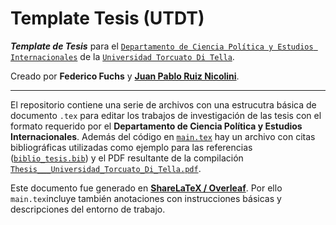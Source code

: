 # Template Tesis (UTDT)

***Template de Tesis*** para el [`Departamento de Ciencia Política y Estudios Internacionales`](http://utdt.edu/ver_contenido.php?id_contenido=104&id_item_menu=441) de la [`Universidad Torcuato Di Tella`](http://www.utdt.edu). 

Creado por **Federico Fuchs** y [**Juan Pablo Ruiz Nicolini**](http://www.tuqmano.com).

---

El repositorio contiene una serie de archivos con una estrucutra básica de documento `.tex` para editar los trabajos de investigación de las tesis con el formato requerido por el **Departamento de Ciencia Política y Estudios Internacionales**. Además del código en [`main.tex`](https://github.com/TuQmano/template_Thesis.UTDT/blob/master/main.tex) hay un archivo con citas bibliográficas utilizadas como ejemplo para las referencias ([`biblio_tesis.bib`](https://github.com/TuQmano/template_Thesis.UTDT/blob/master/biblio_tesis.bib)) y el PDF resultante de la compilación [`Thesis___Universidad_Torcuato_Di_Tella.pdf`](https://github.com/TuQmano/template_Thesis.UTDT/blob/master/Thesis___Universidad_Torcuato_Di_Tella%20.pdf). 

Este documento fue generado en [**ShareLaTeX / Overleaf**](https://www.overleaf.com/read/hvjphgfvmhmk). Por ello `main.tex`incluye también anotaciones con instrucciones básicas y descripciones del entorno de trabajo.
